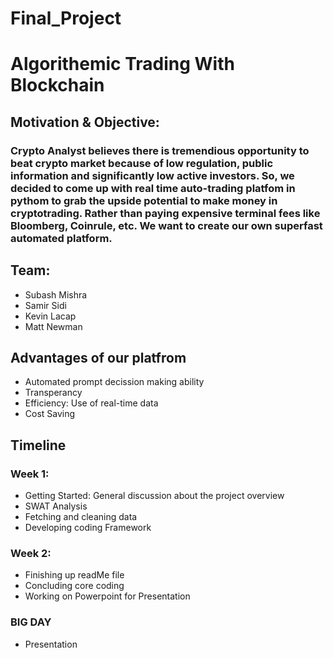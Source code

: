 # Final_Project

# **Algorithemic Trading With Blockchain**
## Motivation & Objective: 

### Crypto Analyst believes there is tremendious opportunity to beat crypto market because of low regulation, public information and significantly low active investors. So, we decided to come up with real time auto-trading platfom in pythom to grab the upside potential to make money in cryptotrading. Rather than paying expensive terminal fees like Bloomberg, Coinrule, etc. We want to create our own superfast automated platform. 

## Team:
  * Subash Mishra
  * Samir Sidi
  * Kevin Lacap
  * Matt Newman
  
## Advantages of our platfrom
  * Automated prompt decission making ability
  * Transperancy
  * Efficiency: Use of real-time data
  * Cost Saving 
  
## Timeline 
 ### Week 1: 
  * Getting Started: General discussion about the project overview
  * SWAT Analysis 
  * Fetching and cleaning data
  * Developing coding Framework 
  
 ### Week 2: 
  * Finishing up readMe file 
  * Concluding core coding 
  * Working on Powerpoint for Presentation 
  
 ### BIG DAY 
  * Presentation 
  
 

  
